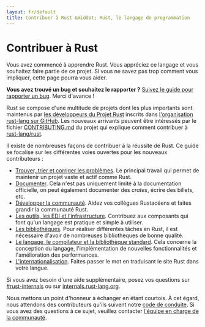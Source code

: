 ```yaml
---
layout: fr/default
title: Contribuer à Rust &middot; Rust, le langage de programmation
---
```


# Contribuer à Rust

Vous avez commencé à apprendre Rust. Vous appréciez ce langage et vous souhaitez faire partie de ce projet. Si vous ne savez pas trop comment vous impliquer, cette page pourra vous aider.

**Vous avez trouvé un bug et souhaitez le rapporter ?** [Suivez le guide pour rapporter un bug][bugs]. Merci d'avance !

Rust se compose d'une multitude de projets dont les plus importants sont maintenus par [les développeurs du Projet Rust][devs] inscrits dans [l'organisation rust-lang sur GitHub][rust-lang]. Les nouveaux arrivants peuvent être intéressés par le fichier [CONTRIBUTING.md] du projet qui explique comment contribuer à [rust-lang/rust].

Il existe de nombreuses façons de contribuer à la réussite de Rust. Ce guide se focalise sur les différentes voies ouvertes pour les nouveaux contributeurs :

* [Trouver, trier et corriger les problèmes](contribute-bugs.html). Le principal travail qui permet de maintenir un projet vaste et actif comme Rust.
* [Documenter](contribute-docs.html). Cela n'est pas uniquement limité à la documentation officielle, on peut également documenter des *crates*, écrire des billets, etc.
* [Développer la communauté](contribute-community.html). Aidez vos collègues Rustacéens et faites grandir la communauté Rust.
* [Les outils, les EDI et l'infrastructure](contribute-tools.html). Contribuez aux composants qui font qu'un langage est pratique et simple à utiliser.
* [Les bibliothèques](contribute-libs.html). Pour réaliser différentes tâches en Rust, il est nécessaire d'avoir de nombreuses bibliothèques de bonne qualité.
* [Le langage, le compilateur et la bibliothèque standard](contribute-compiler.html). Cela concerne la conception du langage, l'implémentation de nouvelles fonctionnalités et l'amélioration des performances.
* [L'internationalisation](contribute-translations.html). Faites passer le mot en traduisant le site Rust dans votre langue.

Si vous avez besoin d'une aide supplémentaire, posez vos questions sur [#rust-internals] ou sur [internals.rust-lang.org].

Nous mettons un point d'honneur à échanger en étant courtois. À cet égard, nous attendons des contributeurs qu'ils suivent notre [code de conduite][coc]. Si vous avez des questions à ce sujet, veuillez contacter [l'équipe en charge de la communauté][community team].

<!--
TODO: Write a guide to rust processes and governance to link from here
TODO: List of active initiatives
TODO: Write guide to advertising Rust projects to link from
libs / community building
-->

[#rust-internals]: https://client00.chat.mibbit.com/?server=irc.mozilla.org&channel=%23rust-internals
[CONTRIBUTING.md]: https://github.com/rust-lang/rust/blob/master/CONTRIBUTING.md
[bugs]: https://github.com/rust-lang/rust/blob/master/CONTRIBUTING.md#bug-reports
[coc]: https://www.rust-lang.org/conduct.html
[community team]: https://www.rust-lang.org/team.html#Community
[dev_proc]: community.html#rust-development
[devs]: https://github.com/rust-lang/rust/graphs/contributors
[internals.rust-lang.org]: https://internals.rust-lang.org/
[rust-lang/rust]: https://github.com/rust-lang/rust
[rust-lang]: https://github.com/rust-lang

